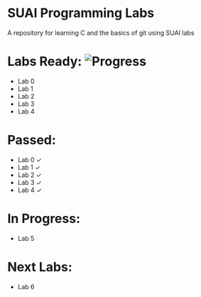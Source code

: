 # SUAI Programming Labs

A repository for learning C and the basics of git using SUAI labs

# Labs Ready: ![Progress](https://progress-bar.dev/5/?scale=7&suffix=%20%2F%207)

* Lab 0
* Lab 1
* Lab 2
* Lab 3
* Lab 4

# Passed:

* Lab 0 ✓
* Lab 1 ✓
* Lab 2 ✓
* Lab 3 ✓
* Lab 4 ✓

# In Progress:

* Lab 5

# Next Labs:

* Lab 6
